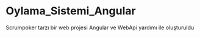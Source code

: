 # Oylama_Sistemi_Angular
Scrumpoker tarzı bir web projesi
Angular ve WebApi yardımı ile oluşturuldu
